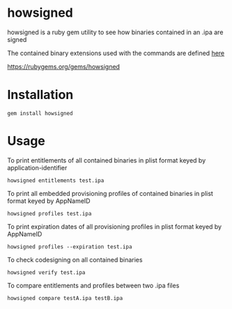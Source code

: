 # howsigned
howsigned is a ruby gem utility to see how binaries contained in an .ipa are signed

The contained binary extensions used with the commands are defined [here](https://github.com/macdoum1/howsigned/blob/master/lib/contained_binaries_definition.rb) 

https://rubygems.org/gems/howsigned

# Installation
```gem install howsigned```

# Usage

To print entitlements of all contained binaries in plist format keyed by application-identifier

```howsigned entitlements test.ipa```

To print all embedded provisioning profiles of contained binaries in plist format keyed by AppNameID

```howsigned profiles test.ipa```

To print expiration dates of all provisioning profiles in plist format keyed by AppNameID

```howsigned profiles --expiration test.ipa```

To check codesigning on all contained binaries

```howsigned verify test.ipa```

To compare entitlements and profiles between two .ipa files

```howsigned compare testA.ipa testB.ipa```

